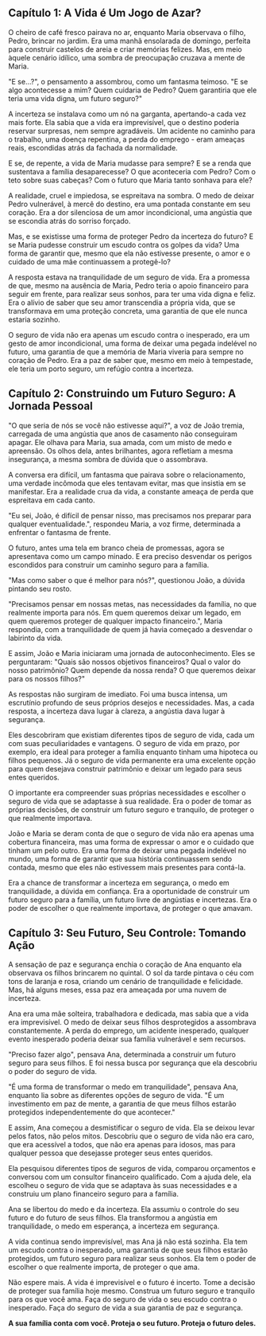 ## **Capítulo 1: A Vida é Um Jogo de Azar?**

O cheiro de café fresco pairava no ar, enquanto Maria observava o filho, Pedro, brincar no jardim. Era uma manhã ensolarada de domingo, perfeita para construir castelos de areia e criar memórias felizes. Mas, em meio àquele cenário idílico, uma sombra de preocupação cruzava a mente de Maria. 

"E se...?", o pensamento a assombrou, como um fantasma teimoso. "E se algo acontecesse a mim?  Quem cuidaria de Pedro?  Quem garantiria que ele teria uma vida digna, um futuro seguro?"

A incerteza se instalava como um nó na garganta, apertando-a cada vez mais forte.  Ela sabia que a vida era imprevisível, que o destino poderia reservar surpresas, nem sempre agradáveis.  Um acidente no caminho para o trabalho, uma doença repentina,  a perda do emprego -  eram  ameaças reais,  escondidas  atrás  da  fachada  da  normalidade.

E se,  de repente,  a  vida  de  Maria  mudasse  para  sempre?  E se a  renda  que  sustentava  a  família  desaparecesse?  O que aconteceria com  Pedro?  Com  o  teto  sobre  suas  cabeças?  Com  o  futuro  que  Maria  tanto  sonhava  para  ele?

A realidade,  cruel  e  impiedosa,  se  espreitava  na  sombra.  O  medo  de  deixar  Pedro  vulnerável,  à  mercê  do  destino,  era  uma  pontada  constante  em  seu  coração.  Era  a  dor  silenciosa  de  um  amor  incondicional,  uma  angústia  que  se  escondia  atrás  do  sorriso  forçado. 

Mas,  e se  existisse  uma  forma  de  proteger  Pedro  da  incerteza  do  futuro?  E se  Maria  pudesse  construir  um  escudo  contra  os  golpes  da  vida?  Uma forma de garantir que,  mesmo  que  ela  não  estivesse  presente,  o  amor  e  o  cuidado  de  uma  mãe  continuassem  a  protegê-lo?  

A resposta estava  na  tranquilidade  de  um  seguro  de  vida.  Era  a  promessa  de  que,  mesmo  na  ausência  de  Maria,  Pedro  teria  o  apoio  financeiro  para  seguir  em  frente,  para  realizar  seus  sonhos,  para  ter  uma  vida  digna  e  feliz.  Era  o  alívio  de  saber  que  seu  amor  transcendia  a  própria  vida,  que  se  transformava  em  uma  proteção  concreta,  uma  garantia  de  que  ele  nunca  estaria  sozinho. 

O seguro de vida  não  era  apenas  um  escudo  contra  o  inesperado,  era  um  gesto  de  amor  incondicional,  uma  forma  de  deixar  uma  pegada  indelével  no  futuro,  uma  garantia  de  que  a  memória  de  Maria  viveria  para  sempre  no  coração  de  Pedro.  Era  a  paz  de  saber  que,  mesmo  em  meio  à  tempestade,  ele  teria  um  porto  seguro,  um  refúgio  contra  a  incerteza.


## Capítulo 2: Construindo um Futuro Seguro: A Jornada Pessoal

"O que seria de nós se você não estivesse aqui?", a voz de João tremia, carregada de uma angústia que anos de casamento não conseguiram apagar. Ele olhava para Maria, sua amada, com um misto de medo e apreensão. Os olhos dela, antes brilhantes, agora refletiam a mesma insegurança, a mesma sombra de dúvida que o assombrava.

A conversa era difícil,  um fantasma que pairava sobre  o relacionamento,  uma verdade incômoda que eles tentavam evitar, mas que  insistia em  se manifestar. Era a  realidade crua  da vida,  a  constante ameaça  de  perda  que  espreitava  em  cada  canto. 

"Eu sei,  João,  é  difícil  de  pensar  nisso,  mas  precisamos  nos preparar  para  qualquer  eventualidade.",  respondeu  Maria,  a  voz  firme,  determinada  a  enfrentar  o  fantasma  de  frente.  

O futuro,  antes  uma  tela  em  branco  cheia  de  promessas,  agora  se  apresentava  como  um  campo  minado.  E  era  preciso  desvendar  os  perigos  escondidos  para  construir  um  caminho  seguro  para  a  família. 

"Mas  como  saber  o  que  é  melhor  para  nós?", questionou João, a  dúvida  pintando  seu  rosto.  

"Precisamos  pensar  em  nossas  metas,  nas  necessidades  da  família,  no  que  realmente  importa  para  nós.  Em  quem  queremos  deixar  um legado,  em  quem queremos  proteger  de  qualquer  impacto  financeiro.", Maria  respondia,  com  a  tranquilidade  de  quem  já  havia  começado  a  desvendar  o  labirinto  da  vida.

E  assim,  João  e  Maria  iniciaram  uma  jornada  de  autoconhecimento.  Eles  se  perguntaram:  "Quais  são  nossos  objetivos  financeiros?  Qual  o  valor  do  nosso  patrimônio?  Quem  depende  da  nossa  renda?  O que  queremos  deixar  para  os  nossos  filhos?"

As  respostas  não  surgiram  de  imediato.  Foi  uma  busca  intensa,  um  escrutínio  profundo  de  seus  próprios  desejos  e  necessidades.  Mas,  a  cada  resposta,  a  incerteza  dava  lugar  à  clareza,  a  angústia  dava  lugar  à  segurança.

Eles  descobriram  que  existiam  diferentes  tipos  de  seguro  de  vida,  cada  um  com  suas  peculiaridades  e  vantagens.  O  seguro  de  vida  em  prazo,  por  exemplo,  era  ideal  para  proteger  a  família  enquanto  tinham  uma  hipoteca  ou  filhos  pequenos.  Já  o  seguro  de  vida  permanente  era  uma  excelente  opção  para  quem  desejava  construir  patrimônio  e  deixar  um  legado  para  seus  entes  queridos.

O  importante  era  compreender  suas  próprias  necessidades  e  escolher  o  seguro  de  vida  que  se  adaptasse  à  sua  realidade.  Era  o  poder  de  tomar  as  próprias  decisões,  de  construir  um  futuro  seguro  e  tranquilo,  de  proteger  o  que  realmente  importava.

João  e  Maria  se  deram  conta  de  que  o  seguro  de  vida  não  era  apenas  uma  cobertura  financeira,  mas  uma  forma  de  expressar  o  amor  e  o  cuidado  que  tinham  um  pelo  outro.  Era  uma  forma  de  deixar  uma  pegada  indelével  no  mundo,  uma  forma  de  garantir  que  sua  história  continuassem  sendo  contada,  mesmo  que  eles  não  estivessem  mais  presentes  para  contá-la.

Era  a  chance  de  transformar  a  incerteza  em  segurança,  o  medo  em  tranquilidade,  a  dúvida  em  confiança.  Era  a  oportunidade  de  construir  um  futuro  seguro  para  a  família,  um  futuro  livre  de  angústias  e  incertezas.  Era  o  poder  de  escolher  o  que  realmente  importava,  de  proteger  o  que  amavam.


## Capítulo 3: Seu Futuro, Seu Controle: Tomando Ação

A  sensação  de  paz  e  segurança  enchia  o  coração  de  Ana  enquanto  ela  observava  os  filhos  brincarem  no  quintal.  O  sol  da  tarde  pintava  o  céu  com  tons  de  laranja  e  rosa,  criando  um  cenário  de  tranquilidade  e  felicidade.  Mas,  há  alguns  meses,  essa  paz  era  ameaçada  por  uma  nuvem  de  incerteza. 

Ana  era  uma  mãe  solteira,  trabalhadora  e  dedicada,  mas  sabia  que  a  vida  era  imprevisível.  O  medo  de  deixar  seus  filhos  desprotegidos  a  assombrava  constantemente.  A  perda  do  emprego,  um  acidente  inesperado,  qualquer  evento  inesperado  poderia  deixar  sua  família  vulnerável  e  sem  recursos. 

"Preciso  fazer  algo",  pensava  Ana,  determinada  a  construir  um  futuro  seguro  para  seus  filhos.  E  foi  nessa  busca  por  segurança  que  ela  descobriu  o  poder  do  seguro  de  vida.

"É  uma  forma  de  transformar  o  medo  em  tranquilidade",  pensava  Ana,  enquanto  lia  sobre  as  diferentes  opções  de  seguro  de  vida.  "É  um  investimento  em  paz  de  mente,  a  garantia  de  que  meus  filhos  estarão  protegidos  independentemente  do  que  acontecer." 

E  assim,  Ana  começou  a  desmistificar  o  seguro  de  vida.  Ela  se  deixou  levar  pelos  fatos,  não  pelos  mitos.  Descobriu  que  o  seguro  de  vida  não  era  caro,  que  era  acessível  a  todos,  que  não  era  apenas  para  idosos,  mas  para  qualquer  pessoa  que  desejasse  proteger  seus  entes  queridos. 

Ela  pesquisou  diferentes  tipos  de  seguros  de  vida,  comparou  orçamentos  e  conversou  com  um  consultor  financeiro  qualificado.  Com  a  ajuda  dele,  ela  escolheu  o  seguro  de  vida  que  se  adaptava  às  suas  necessidades  e  a  construiu  um  plano  financeiro  seguro  para  a  família.

Ana  se  libertou  do  medo  e  da  incerteza.  Ela  assumiu  o  controle  do  seu  futuro  e  do  futuro  de  seus  filhos.  Ela  transformou  a  angústia  em  tranquilidade,  o  medo  em  esperança,  a  incerteza  em  segurança.

A  vida  continua  sendo  imprevisível,  mas  Ana  já  não  está  sozinha.  Ela  tem  um  escudo  contra  o  inesperado,  uma  garantia  de  que  seus  filhos  estarão  protegidos,  um  futuro  seguro  para  realizar  seus  sonhos.  Ela  tem  o  poder  de  escolher  o  que  realmente  importa,  de  proteger  o  que  ama. 

Não  espere  mais.  A  vida  é  imprevisível  e  o  futuro  é  incerto.  Tome  a  decisão  de  proteger  sua  família  hoje  mesmo.  Construa  um  futuro  seguro  e  tranquilo  para  os  que  você  ama.  Faça  do  seguro  de  vida  o  seu  escudo  contra  o  inesperado.  Faça  do  seguro  de  vida  a  sua  garantia  de  paz  e  segurança.  

**A sua  família  conta  com  você.  Proteja  o  seu  futuro.  Proteja  o  futuro  deles.** 
